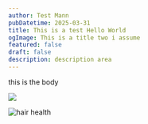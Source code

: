 ```yaml
---
author: Test Mann
pubDatetime: 2025-03-31
title: This is a test Hello World
ogImage: This is a title two i assume
featured: false
draft: false
description: description area
---
```

this is the body

![](/astropaper-og.jpg)

![hair health](/HAIRHEALTHLOGO.jpeg)